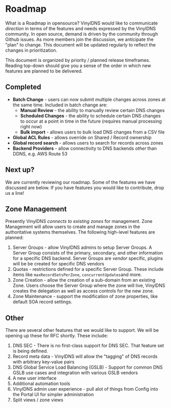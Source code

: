# Roadmap
What is a Roadmap in opensource?  VinylDNS would like to communicate _direction_ in terms of the features and needs
expressed by the VinylDNS community.  In open source, demand is driven by the community through
Github issues.  As more members join the discussion, we anticipate the "plan" to change.  This document will be updated regularly to reflect the changes in prioritization.

This document is organized by priority / planned release timeframes.  Reading top-down should give you a sense of the order in which new features are planned to be delivered.

## Completed

- **Batch Change** - users can now submit multiple changes across zones at the same time.  Included in batch change are:
    - **Manual Review** - the ability to manually review certain DNS changes
    - **Scheduled Changes** - the ability to schedule certain DNS changes to occur at a point in time in the future (requires manual processing right now)
    - **Bulk import** - allows users to bulk load DNS changes from a CSV file
- **Global ACL Rules** - allows override on Shared / Record ownership
- **Global record search** - allows users to search for records across zones
- **Backend Providers** - allow connectivity to DNS backends _other_ than DDNS, e.g. AWS Route 53

## Next up?

We are currently reviewing our roadmap.  Some of the features we have discussed are below.  If you have features you would like to contribute, drop us a line!

## Zone Management
Presently VinylDNS _connects to existing zones_ for management.  Zone Management will allow users
to create and manage zones in the authoritative systems themselves.  The following high-level features are planned:

1. Server Groups - allow VinylDNS admins to setup Server Groups.  A Server Group consists of the primary,
secondary, and other information for a specific DNS backend.  Server Groups are _vendor_ specific, plugins will be
be created for specific DNS vendors
1. Quotas - restrictions defined for a specific Server Group.  These include items like `maxRecordSetsPerZone`, `concurrentUpdates`and more.
1. Zone Creation - allow the creation of a sub-domain from an existing Zone.  Users choose the Server Group where
the zone will live, VinylDNS creates the delegation as well as access controls for the new zone.
1. Zone Maintenance - support the modification of zone properties, like default SOA record settings.

## Other
There are several other features that we would like to support.  We will be opening up these for RFC shortly.  These include:

1. DNS SEC - There is no first-class support for DNS SEC.  That feature set is being defined.
1. Record meta data - VinylDNS will allow the "tagging" of DNS records with arbitrary key-value pairs
1. DNS Global Service Load Balancing (GSLB) - Support for common DNS GSLB use cases and integration with various GSLB vendors
1. A new user interface
1. Additional automation tools
1. VinylDNS admin user experience - pull alot of things from Config into the Portal UI for simpler administration
1. Split views / zone views

